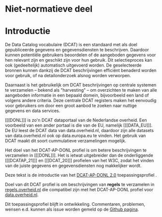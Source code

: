 # Niet-normatieve deel

# Introductie

De Data Catalog vocabulaire (DCAT) is een standaard met als doel gepubliceerde gegevens en gegevensdiensten te beschrijven. Daardoor kunnen potentiële gebruikers beoordelen of de aangeboden gegevens voor hen relevant zijn en geschikt zijn voor hun gebruik. Dit selectieproces kan ook (gedeeltelijk) automatisch uitgevoerd worden. De geselecteerde bronnen kunnen dankzij de DCAT beschrijvingen efficiënt benaderd worden voor gebruik, of na detailonderzoek alsnog worden verworpen.

Daarnaast is het gebruikelijk om DCAT beschrijvingen op centrale systemen te verzamelen – bekend als "harvesting" – om overzichten te maken van alle aangeboden informatie in een bepaald domein, bijvoorbeeld een land of volgens andere criteria. Deze centrale DCAT registers maken het eenvoudig voor gebruikers om door een groot aanbod te zoeken naar nuttige gegevens en data services.

[[[DONL]]] is zo'n DCAT dataportaal van de Nederlandse overheid. Een voorbeeld van een ander portaal is die van de EU, namelijk [[[DATA_EU]]]. De EU leest de DCAT data van data.overheid.nl, daardoor zijn alle datasets van data.overheid.nl ook op data.europa.eu te vinden. Het gebruik van DCAT maakt dit soort cummulatieve verzamelingen mogelijk.

Het doel van het DCAT-AP-DONL profiel is om betere beschrijvingen te verzamelen in [[[DONL]]]. Het is ietwat uitgebreider dan de onderliggende [[[DCATAP_21]]] en [[[DCAT_20]]] profielen van het W3C, zodat het vinden van de juiste gegevens en gegevensdiensten nog makkelijker wordt.

<p class="note" title="bron">
Deze tekst is de introductie van het <a href="https://dataoverheid.github.io/dcat-ap-donl/" target="_blank">DCAT-AP-DONL 2.0</a> toepassingsprofiel .
</p>

Doel van dit DCAT profiel is om beschrijvingen van **regels** te verzamelen in [regels.overheid.nl](https://regels.overheid.nl/) die compatibel zijn met het DCAT-AP-DONL profiel voor [data.overheid.nl](https://data.overheid.nl/).

<p>Dit toepassingsprofiel blijft in ontwikkeling. Commentaren, problemen, wensen e.d. kunnen als issue worden gemeld op de <a href="https://github.com/MinBZK/dcat-ap-ronl" target="_blank">Github pagina</a>.
